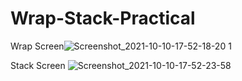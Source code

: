 # Wrap-Stack-Practical

Wrap Screen![Screenshot_2021-10-10-17-52-18-20 1](https://user-images.githubusercontent.com/89929767/136698249-8a003cf3-b179-443a-9990-b5db7e39866f.png)

Stack Screen ![Screenshot_2021-10-10-17-52-23-58](https://user-images.githubusercontent.com/89929767/136698856-c2313771-be3d-4372-965a-752db352dd86.png)
